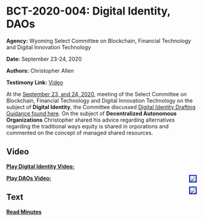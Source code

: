 # BCT-2020-004: Digital Identity, DAOs

**Agency:** Wyoming Select Committee on Blockchain, Financial Technology and Digital Innovation Technology

**Date:** September 23-24, 2020

**Authors:** Christopher Allen

**Testimony Link:** [Video](https://www.youtube.com/watch?v=jP0UbeABWPo&t=8585s)

At the [September 23, and 24, 2020](https://wyoleg.gov/InterimCommittee/2020/S19-20200923MeetingMinutes.pdf), meeting of the Select Committee on Blockchain, Financial Technology and Digital Innovation Technology on the subject of **Digital Identity**, the Committee discussed [Digital Identity Drafting Guidance found here](https://wyoleg.gov/InterimCommittee/2020/S19-202009233-01DigitalIdentityDraftingGuidance.pdf). On the subject of **Decentralized Autonomous Organizations** Christopher shared his advice regarding alternatives regarding the traditional ways equity is shared in orporations and commented on the concept of managed shared resources.

## Video

<a href="https://www.youtube.com/watch?v=jP0UbeABWPo&t=8585s"><b>Play Digital Identity Video:</b></a>

<a href="https://www.youtube.com/watch?v=jP0UbeABWPo&t=8585s"><img src="https://img.youtube.com/vi/jP0UbeABWPo/hqdefault.jpg" style="float: right; border: 2px solid blue"></a>

<a href="https://www.youtube.com/watch?v=jP0UbeABWPo&t=1330s"><b>Play DAOs Video:</b></a>

<a href="https://www.youtube.com/watch?v=jP0UbeABWPo&t=1330s"><img src="https://img.youtube.com/vi/jP0UbeABWPo/hqdefault.jpg" style="float: right; border: 2px solid blue"></a>

## Text

<a href="https://wyoleg.gov/InterimCommittee/2020/S19-20200923MeetingMinutes.pdf"><b>Read Minutes</b></a>
